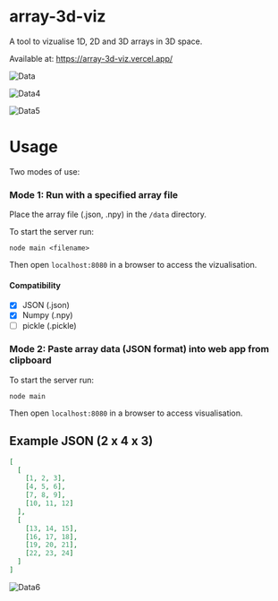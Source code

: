 # array-3d-viz
A tool to vizualise 1D, 2D and 3D arrays in 3D space.

Available at: https://array-3d-viz.vercel.app/

![Data](https://user-images.githubusercontent.com/41476809/179063555-7dbf08d4-ded9-4131-b4bf-b6b619e8e715.png)

![Data4](https://user-images.githubusercontent.com/41476809/179064728-ac07c0d0-3b9e-42d1-a979-85ba35b49aac.png)

![Data5](https://user-images.githubusercontent.com/41476809/179065260-ac1415f9-d0b8-4d4c-b03b-1be5e6d54b50.png)

# Usage 

Two modes of use:

###  Mode 1: Run with a specified array file

Place the array file (.json, .npy) in the <code>/data</code> directory.

To start the server run:
```
node main <filename>
```

Then open <code>localhost:8080</code> in a browser to access the vizualisation.

#### Compatibility 
- [x] JSON (.json) 
- [x] Numpy (.npy)    
- [ ] pickle (.pickle)    

### Mode 2: Paste array data (JSON format) into web app from clipboard

To start the server run:
```
node main
```

Then open <code>localhost:8080</code> in a browser to access visualisation.

## Example JSON (2 x 4 x 3)

```json
[
  [
    [1, 2, 3],
    [4, 5, 6],
    [7, 8, 9],
    [10, 11, 12]
  ],
  [
    [13, 14, 15],
    [16, 17, 18],
    [19, 20, 21],
    [22, 23, 24]
  ]
]

```

![Data6](https://user-images.githubusercontent.com/41476809/179065871-d10666a7-6091-49f8-a26f-01cfd9bca5a2.png)

<!-- ![Example5](https://user-images.githubusercontent.com/41476809/171648209-0aefce87-c66a-4483-b655-0e05259b60e0.png) -->

<!-- #### Values of given values and within ranges can be highlighted to help reveal patterns: -->

<!-- ![Example6](https://user-images.githubusercontent.com/41476809/171648124-06b23bc9-fce3-4dd8-a57f-9ebc71eef517.png) -->


